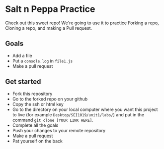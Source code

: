 # Salt n Peppa Practice

Check out this sweet repo! We're going to use it to practice Forking a repo, Cloning a repo, and making a Pull request.

## Goals

* Add a file
* Put a `console.log` in `file1.js`
* Make a pull request

## Get started

* Fork this repository
* Go to the forked repo on your github
* Copy the ssh or html key
* Go to the directory on your local computer where you want this project to live (for example `Desktop/SEI1019/unit1/labs/`) and put in the command `git clone [YOUR LINK HERE]`.
* Complete all the goals
* Push your changes to your remote repository
* Make a pull request
* Pat yourself on the back
